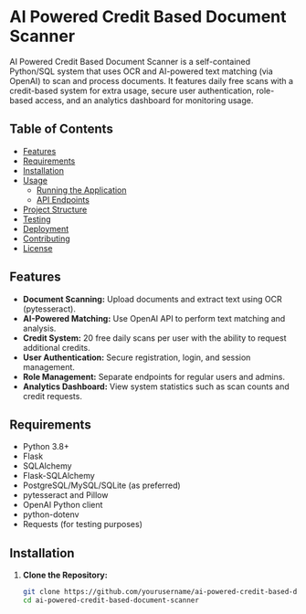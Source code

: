 # AI Powered Credit Based Document Scanner

AI Powered Credit Based Document Scanner is a self-contained Python/SQL system that uses OCR and AI-powered text matching (via OpenAI) to scan and process documents. It features daily free scans with a credit-based system for extra usage, secure user authentication, role-based access, and an analytics dashboard for monitoring usage.

## Table of Contents
- [Features](#features)
- [Requirements](#requirements)
- [Installation](#installation)
- [Usage](#usage)
  - [Running the Application](#running-the-application)
  - [API Endpoints](#api-endpoints)
- [Project Structure](#project-structure)
- [Testing](#testing)
- [Deployment](#deployment)
- [Contributing](#contributing)
- [License](#license)

## Features
- **Document Scanning:** Upload documents and extract text using OCR (pytesseract).
- **AI-Powered Matching:** Use OpenAI API to perform text matching and analysis.
- **Credit System:** 20 free daily scans per user with the ability to request additional credits.
- **User Authentication:** Secure registration, login, and session management.
- **Role Management:** Separate endpoints for regular users and admins.
- **Analytics Dashboard:** View system statistics such as scan counts and credit requests.

## Requirements
- Python 3.8+
- Flask
- SQLAlchemy
- Flask-SQLAlchemy
- PostgreSQL/MySQL/SQLite (as preferred)
- pytesseract and Pillow
- OpenAI Python client
- python-dotenv
- Requests (for testing purposes)

## Installation
1. **Clone the Repository:**
   ```bash
   git clone https://github.com/yourusername/ai-powered-credit-based-document-scanner.git
   cd ai-powered-credit-based-document-scanner
